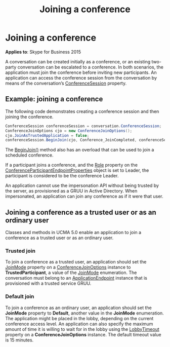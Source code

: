 ﻿---
title: Joining a conference
TOCTitle: Joining a conference
ms:assetid: ff8f9269-c9b8-4030-9ef3-081f7ae79ba5
ms:mtpsurl: https://msdn.microsoft.com/en-us/library/Dn465994(v=office.16)
ms:contentKeyID: 65239941
ms.date: 07/27/2015
mtps_version: v=office.16
dev_langs:
- csharp
---

# Joining a conference


**Applies to**: Skype for Business 2015

A conversation can be created initially as a conference, or an existing two-party conversation can be escalated to a conference. In both scenarios, the application must join the conference before inviting new participants. An application can access the conference session from the conversation by means of the conversation’s [ConferenceSession](https://msdn.microsoft.com/en-us/library/hh381097\(v=office.16\)) property.

## Example: joining a conference

The following code demonstrates creating a conference session and then joining the conference.

```csharp
ConferenceSession conferenceSession = conversation.ConferenceSession;
ConferenceJoinOptions cjo = new ConferenceJoinOptions();
cjo.JoinAsTrustedApplication = false;
conferenceSession.BeginJoin(cjo, Conference_JoinCompleted, conferenceSession);
```

The [BeginJoin()](https://msdn.microsoft.com/en-us/library/hh349641\(v=office.16\)) method also has an overload that can be used to join a scheduled conference.

If a participant joins a conference, and the [Role](https://msdn.microsoft.com/en-us/library/hh385044\(v=office.16\)) property on the [ConferenceParticipantEndpointProperties](https://msdn.microsoft.com/en-us/library/hh384773\(v=office.16\)) object is set to Leader, the participant is considered to be the conference Leader.

An application cannot use the impersonation API without being trusted by the server, as provisioned as a GRUU in Active Directory. When impersonated, an application can join any conference as if it were that user.

## Joining a conference as a trusted user or as an ordinary user

Classes and methods in UCMA 5.0 enable an application to join a conference as a trusted user or as an ordinary user.

### Trusted join

To join a conference as a trusted user, an application should set the [JoinMode](https://msdn.microsoft.com/en-us/library/hh384536\(v=office.16\)) property on a [ConferenceJoinOptions](https://msdn.microsoft.com/en-us/library/hh385064\(v=office.16\)) instance to **TrustedParticipant**, a value of the [JoinMode](https://msdn.microsoft.com/en-us/library/hh381559\(v=office.16\)) enumeration. The conversation must belong to an [ApplicationEndpoint](https://docs.microsoft.com/dotnet/api/microsoft.rtc.collaboration.applicationendpoint?view=ucma-api) instance that is provisioned with a trusted service GRUU.

### Default join

To join a conference as an ordinary user, an application should set the **JoinMode** property to **Default**, another value in the **JoinMode** enumeration. The application might be placed in the lobby, depending on the current conference access level. An application can also specify the maximum amount of time it is willing to wait for in the lobby using the [LobbyTimeout](https://msdn.microsoft.com/en-us/library/hh349095\(v=office.16\)) property on a **ConferenceJoinOptions** instance. The default timeout value is 15 minutes.

